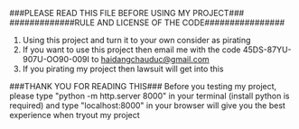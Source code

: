 ###PLEASE READ THIS FILE BEFORE USING MY PROJECT###
#############RULE AND LICENSE OF THE CODE################
1. Using this project and turn it to your own consider as pirating 
2. If you want to use this project then email me with the code 45DS-87YU-907U-OO90-009I to haidangchauduc@gmail.com
3. If you pirating my project then lawsuit will get into this

###THANK YOU FOR READING THIS###
Before you testing my project, please type "python -m http.server 8000" in your terminal (install python is required) and type "localhost:8000" in your browser will give you the best experience when tryout my project
